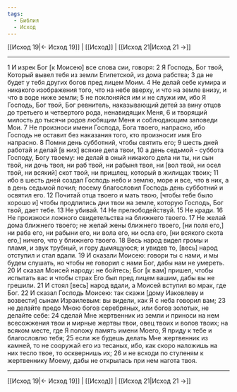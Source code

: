```yaml
---
tags:
  - Библия
  - Исход
---
```

[[Исход 19|← Исход 19]] | [[Исход]] | [[Исход 21|Исход 21 →]]

---
1 И изрек Бог [к Моисею] все слова сии, говоря:
2 Я Господь, Бог твой, Который вывел тебя из земли Египетской, из дома рабства;
3 да не будет у тебя других богов пред лицем Моим.
4 Не делай себе кумира и никакого изображения того, что на небе вверху, и что на земле внизу, и что в воде ниже земли;
5 не поклоняйся им и не служи им, ибо Я Господь, Бог твой, Бог ревнитель, наказывающий детей за вину отцов до третьего и четвертого рода, ненавидящих Меня,
6 и творящий милость до тысячи родов любящим Меня и соблюдающим заповеди Мои.
7 Не произноси имени Господа, Бога твоего, напрасно, ибо Господь не оставит без наказания того, кто произносит имя Его напрасно.
8 Помни день субботний, чтобы святить его;
9 шесть дней работай и делай [в них] всякие дела твои,
10 а день седьмой - суббота Господу, Богу твоему: не делай в оный никакого дела ни ты, ни сын твой, ни дочь твоя, ни раб твой, ни рабыня твоя, ни [вол твой, ни осел твой, ни всякий] скот твой, ни пришлец, который в жилищах твоих;
11 ибо в шесть дней создал Господь небо и землю, море и все, что в них, а в день седьмой почил; посему благословил Господь день субботний и освятил его.
12 Почитай отца твоего и мать твою, [чтобы тебе было хорошо и] чтобы продлились дни твои на земле, которую Господь, Бог твой, дает тебе.
13 Не убивай.
14 Не прелюбодействуй.
15 Не кради.
16 Не произноси ложного свидетельства на ближнего твоего.
17 Не желай дома ближнего твоего; не желай жены ближнего твоего, [ни поля его,] ни раба его, ни рабыни его, ни вола его, ни осла его, [ни всякого скота его,] ничего, что у ближнего твоего.
18 Весь народ видел громы и пламя, и звук трубный, и гору дымящуюся; и увидев то, [весь] народ отступил и стал вдали.
19 И сказали Моисею: говори ты с нами, и мы будем слушать, но чтобы не говорил с нами Бог, дабы нам не умереть.
20 И сказал Моисей народу: не бойтесь; Бог [к вам] пришел, чтобы испытать вас и чтобы страх Его был пред лицем вашим, дабы вы не грешили.
21 И стоял [весь] народ вдали, а Моисей вступил во мрак, где Бог.
22 И сказал Господь Моисею: так скажи [дому Иаковлеву и возвести] сынам Израилевым: вы видели, как Я с неба говорил вам;
23 не делайте предо Мною богов серебряных, или богов золотых, не делайте себе:
24 сделай Мне жертвенник из земли и приноси на нем всесожжения твои и мирные жертвы твои, овец твоих и волов твоих; на всяком месте, где Я положу память имени Моего, Я приду к тебе и благословлю тебя;
25 если же будешь делать Мне жертвенник из камней, то не сооружай его из тесаных, ибо, как скоро наложишь на них тесло твое, то осквернишь их;
26 и не всходи по ступеням к жертвеннику Моему, дабы не открылась при нем нагота твоя.

---
[[Исход 19|← Исход 19]] | [[Исход]] | [[Исход 21|Исход 21 →]]
